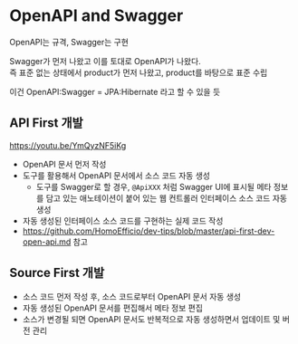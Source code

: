 # OpenAPI and Swagger

OpenAPI는 규격, Swagger는 구현

Swagger가 먼저 나왔고 이를 토대로 OpenAPI가 나왔다.  
즉 표준 없는 상태에서 product가 먼저 나왔고, product를 바탕으로 표준 수립

이건 OpenAPI:Swagger = JPA:Hibernate 라고 할 수 있을 듯


## API First 개발 

https://youtu.be/YmQyzNF5iKg

- OpenAPI 문서 먼저 작성
- 도구를 활용해서 OpenAPI 문서에서 소스 코드 자동 생성
  - 도구를 Swagger로 할 경우, `@ApiXXX` 처럼 Swagger UI에 표시될 메타 정보를 담고 있는 애노테이션이 붙어 있는 웹 컨트롤러 인터페이스 소스 코드 자동 생성
- 자동 생성된 인터페이스 소스 코드를 구현하는 실제 코드 작성
- https://github.com/HomoEfficio/dev-tips/blob/master/api-first-dev-open-api.md 참고


## Source First 개발

- 소스 코드 먼저 작성 후, 소스 코드로부터 OpenAPI 문서 자동 생성
- 자동 생성된 OpenAPI 문서를 편집해서 메타 정보 편집
- 소스가 변경될 되면 OpenAPI 문서도 반복적으로 자동 생성하면서 업데이트 및 버전 관리
